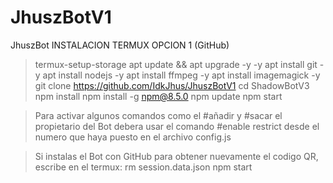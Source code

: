 # JhuszBotV1
JhuszBot
INSTALACION TERMUX OPCION 1 (GitHub)
> termux-setup-storage
> apt update && apt upgrade -y -y
> apt install git -y
> apt install nodejs -y
> apt install ffmpeg -y
> apt install imagemagick -y
> git clone https://github.com/IdkJhus/JhuszBotV1
> cd ShadowBotV3
> npm install
> npm install -g npm@8.5.0
> npm update
> npm start

> Para activar algunos comandos como 
el #añadir y #sacar el propietario del 
Bot debera usar el comando #enable restrict 
desde el numero que haya puesto en el archivo 
config.js

> Si instalas el Bot con GitHub para 
obtener nuevamente el codigo QR, escribe en el termux:
> rm session.data.json
> npm start 
